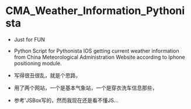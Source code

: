 # CMA_Weather_Information_Pythonista
* Just for FUN
* Python Script for Pythonista IOS getting current weather information from China Meteorological Administration Website according to Iphone positioning module.


* 写得很丑很乱，就是个思路，
* 用了两个网站，一个是基本气象站，一个是穿衣洗车信息那些，
* 参考'JSBox写的，然而我现在还是看不懂JS...
